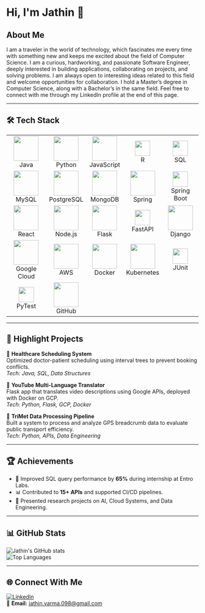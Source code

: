 # Hi, I'm Jathin 👋  

## About Me

I am a traveler in the world of technology, which fascinates me every time with something new and keeps me excited about the field of Computer Science. I am a curious, hardworking, and passionate Software Engineer, deeply interested in building applications, collaborating on projects, and solving problems. I am always open to interesting ideas related to this field and welcome opportunities for collaboration. I hold a Master’s degree in Computer Science, along with a Bachelor’s in the same field. Feel free to connect with me through my LinkedIn profile at the end of this page.

---

## 🛠️ Tech Stack  

<table align="center">
  <tr>
    <td align="center"><img src="https://skillicons.dev/icons?i=java" height="65"/><br>Java</td>
    <td align="center"><img src="https://skillicons.dev/icons?i=python" height="65"/><br>Python</td>
    <td align="center"><img src="https://skillicons.dev/icons?i=js" height="65"/><br>JavaScript</td>
    <td align="center"><img src="https://img.shields.io/badge/R-276DC3?style=for-the-badge&logo=r&logoColor=white" height="40"/><br>R</td>
    <td align="center"><img src="https://img.shields.io/badge/SQL-003B57?style=for-the-badge&logo=database&logoColor=white" height="40"/><br>SQL</td>
  </tr>
  <tr>
    <td align="center"><img src="https://skillicons.dev/icons?i=mysql" height="65"/><br>MySQL</td>
    <td align="center"><img src="https://skillicons.dev/icons?i=postgres" height="65"/><br>PostgreSQL</td>
    <td align="center"><img src="https://skillicons.dev/icons?i=mongodb" height="65"/><br>MongoDB</td>
    <td align="center"><img src="https://skillicons.dev/icons?i=spring" height="65"/><br>Spring</td>
    <td align="center"><img src="https://img.shields.io/badge/Spring%20Boot-6DB33F?style=for-the-badge&logo=springboot&logoColor=white" height="40"/><br>Spring Boot</td>
  </tr>
  <tr>
    <td align="center"><img src="https://skillicons.dev/icons?i=react" height="65"/><br>React</td>
    <td align="center"><img src="https://skillicons.dev/icons?i=nodejs" height="65"/><br>Node.js</td>
    <td align="center"><img src="https://skillicons.dev/icons?i=flask" height="65"/><br>Flask</td>
    <td align="center"><img src="https://img.shields.io/badge/FastAPI-009688?style=for-the-badge&logo=fastapi&logoColor=white" height="40"/><br>FastAPI</td>
    <td align="center"><img src="https://skillicons.dev/icons?i=django" height="65"/><br>Django</td>
  </tr>
  <tr>
    <td align="center"><img src="https://skillicons.dev/icons?i=gcp" height="65"/><br>Google Cloud</td>
    <td align="center"><img src="https://skillicons.dev/icons?i=aws" height="65"/><br>AWS</td>
    <td align="center"><img src="https://skillicons.dev/icons?i=docker" height="65"/><br>Docker</td>
    <td align="center"><img src="https://skillicons.dev/icons?i=kubernetes" height="65"/><br>Kubernetes</td>
    <td align="center"><img src="https://img.shields.io/badge/JUnit-25A162?style=for-the-badge&logo=junit5&logoColor=white" height="40"/><br>JUnit</td>
  </tr>
  <tr>
    <td align="center"><img src="https://img.shields.io/badge/PyTest-0A9EDC?style=for-the-badge&logo=pytest&logoColor=white" height="40"/><br>PyTest</td>
    <td align="center"><img src="https://skillicons.dev/icons?i=github" height="65"/><br>GitHub</td>
    <td></td>
    <td></td>
    <td></td>
  </tr>
</table>




---

## 📂 Highlight Projects  

🔹 **Healthcare Scheduling System**  
Optimized doctor-patient scheduling using interval trees to prevent booking conflicts.  
_Tech: Java, SQL, Data Structures_

🔹 **YouTube Multi-Language Translator**  
Flask app that translates video descriptions using Google APIs, deployed with Docker on GCP.  
_Tech: Python, Flask, GCP, Docker_

🔹 **TriMet Data Processing Pipeline**  
Built a system to process and analyze GPS breadcrumb data to evaluate public transport efficiency.  
_Tech: Python, APIs, Data Engineering_

---

## 🏆 Achievements  

- 🚀 Improved SQL query performance by **65%** during internship at Entro Labs.  
- 📊 Contributed to **15+ APIs** and supported CI/CD pipelines.  
- 🏅 Presented research projects on AI, Cloud Systems, and Data Engineering.  

---

## 📊 GitHub Stats  

![Jathin's GitHub stats](https://github-readme-stats.vercel.app/api?username=jathin009&show_icons=true&theme=radical)  
![Top Languages](https://github-readme-stats.vercel.app/api/top-langs/?username=jathin009&layout=compact&theme=radical)  

---

## 🌐 Connect With Me  

[![LinkedIn](https://img.shields.io/badge/LinkedIn-0A66C2?style=for-the-badge&logo=linkedin&logoColor=white)](https://www.linkedin.com/in/jathinmuthineni/)    
📧 **Email:** jathin.varma.098@gmail.com  
